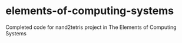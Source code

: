# elements-of-computing-systems
Completed code for nand2tetris project in The Elements of Computing Systems
